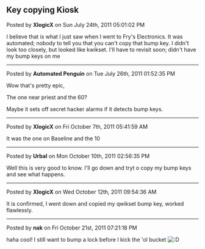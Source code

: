 ## Key copying Kiosk
Posted by **XlogicX** on Sun July 24th, 2011 05:01:02 PM

I believe that is what I just saw when I went to Fry's Electronics. It was automated; nobody to tell you that you can't copy that bump key. I didn't look too closely, but looked like kwikset. I'll have to revisit soon; didn't have my bump keys on me

--------------------------------------------------------------------------------

Posted by **Automated Penguin** on Tue July 26th, 2011 01:52:35 PM

Wow that's pretty epic,

The one near priest and the 60?

Maybe it sets off secret hacker alarms if it detects bump keys.

--------------------------------------------------------------------------------

Posted by **XlogicX** on Fri October 7th, 2011 05:41:59 AM

It was the one on Baseline and the 10

--------------------------------------------------------------------------------

Posted by **Urbal** on Mon October 10th, 2011 02:56:35 PM

Well this is very good to know. I'll go down and tryt o copy my bump keys and see what happens.

--------------------------------------------------------------------------------

Posted by **XlogicX** on Wed October 12th, 2011 09:54:36 AM

It is confirmed, I went down and copied my qwikset bump key, worked flawlessly.

--------------------------------------------------------------------------------

Posted by **nak** on Fri October 21st, 2011 07:21:18 PM

haha cool! I still want to bump a lock before I kick the 'ol bucket <!-- s:D --><img src="{SMILIES_PATH}/icon_e_biggrin.gif" alt=":D" title="Very Happy" /><!-- s:D -->
